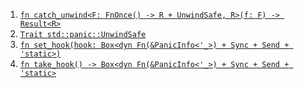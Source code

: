  1. [`fn catch_unwind<F: FnOnce() -> R + UnwindSafe, R>(f: F) -> Result<R>`](https://doc.rust-lang.org/std/panic/fn.catch_unwind.html)
 2. [`Trait std::panic::UnwindSafe`](https://doc.rust-lang.org/std/panic/trait.UnwindSafe.html)
 3. [`fn set_hook(hook: Box<dyn Fn(&PanicInfo<'_>) + Sync + Send + 'static>)`](https://doc.rust-lang.org/std/panic/fn.set_hook.html)
 4. [`fn take_hook() -> Box<dyn Fn(&PanicInfo<'_>) + Sync + Send + 'static>`](https://doc.rust-lang.org/std/panic/fn.take_hook.html)

